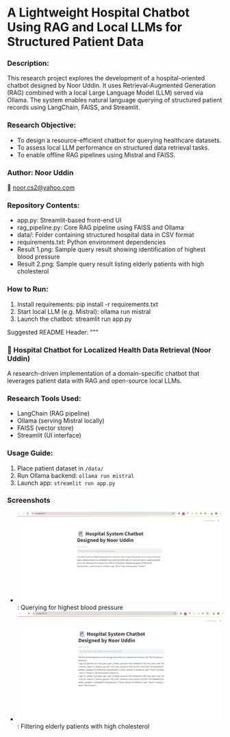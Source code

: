 # A Lightweight Hospital Chatbot Using RAG and Local LLMs for Structured Patient Data

### Description:
This research project explores the development of a hospital-oriented chatbot designed by Noor Uddin. It uses Retrieval-Augmented Generation (RAG) combined with a local Large Language Model (LLM) served via Ollama. The system enables natural language querying of structured patient records using LangChain, FAISS, and Streamlit.

### Research Objective:
 - To design a resource-efficient chatbot for querying healthcare datasets.
- To assess local LLM performance on structured data retrieval tasks.
- To enable offline RAG pipelines using Mistral and FAISS.

### Author: Noor Uddin  
📧 noor.cs2@yahoo.com

### Repository Contents:
 - app.py: Streamlit-based front-end UI
 - rag_pipeline.py: Core RAG pipeline using FAISS and Ollama
 - data/: Folder containing structured hospital data in CSV format
 - requirements.txt: Python environment dependencies
 - Result 1.png: Sample query result showing identification of highest blood pressure
- Result 2.png: Sample query result listing elderly patients with high cholesterol

### How to Run:
 1. Install requirements: pip install -r requirements.txt
 2. Start local LLM (e.g. Mistral): ollama run mistral
 3. Launch the chatbot: streamlit run app.py

Suggested README Header:
"""
### 🏥 Hospital Chatbot for Localized Health Data Retrieval (Noor Uddin)
A research-driven implementation of a domain-specific chatbot that leverages patient data with RAG and open-source local LLMs.

### Research Tools Used:
- LangChain (RAG pipeline)
- Ollama (serving Mistral locally)
- FAISS (vector store)
- Streamlit (UI interface)

### Usage Guide:
1. Place patient dataset in `/data/`
2. Run Ollama backend: `ollama run mistral`
3. Launch app: `streamlit run app.py`

### Screenshots
- ![Result 1](Result%201.png): Querying for highest blood pressure
- ![Result 2](Result%202.png): Filtering elderly patients with high cholesterol

